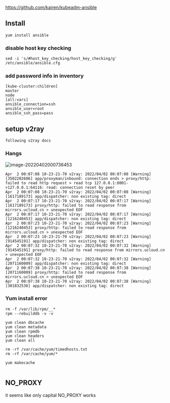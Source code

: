 https://github.com/kairen/kubeadm-ansible

## Install

``` shell
yum install ansible
```

### disable host key checking

``` shell
sed -i 's/#host_key_checking/host_key_checking/g' /etc/ansible/ansible.cfg
```

### add password info in inventory

``` shell
[kube-cluster:children]
master
node
[all:vars]
ansible_connection=ssh
ansible_user=root
ansible_ssh_pass=pass
```

## setup v2ray 

``` shell
following v2ray docs
```



### Hangs 

![image-20220402000736453](/Users/user/playground/share/nrookie.github.io/collections/k8s-related/Kubeadm/image-20220402000736453.png)

``` shell
Apr  2 00:07:08 10-23-21-70 v2ray: 2022/04/02 00:07:08 [Warning] [3502202686] app/proxyman/inbound: connection ends > proxy/http: failed to read http request > read tcp 127.0.0.1:8001->127.0.0.1:64116: read: connection reset by peer
Apr  2 00:07:08 10-23-21-70 v2ray: 2022/04/02 00:07:08 [Warning] [1617189173] app/dispatcher: non existing tag: direct
Apr  2 00:07:17 10-23-21-70 v2ray: 2022/04/02 00:07:17 [Warning] [1617189173] proxy/http: failed to read response from mirrors.ucloud.cn > unexpected EOF
Apr  2 00:07:17 10-23-21-70 v2ray: 2022/04/02 00:07:17 [Warning] [1216240453] app/dispatcher: non existing tag: direct
Apr  2 00:07:23 10-23-21-70 v2ray: 2022/04/02 00:07:23 [Warning] [1216240453] proxy/http: failed to read response from mirrors.ucloud.cn > unexpected EOF
Apr  2 00:07:23 10-23-21-70 v2ray: 2022/04/02 00:07:23 [Warning] [914545191] app/dispatcher: non existing tag: direct
Apr  2 00:07:32 10-23-21-70 v2ray: 2022/04/02 00:07:32 [Warning] [914545191] proxy/http: failed to read response from mirrors.ucloud.cn > unexpected EOF
Apr  2 00:07:32 10-23-21-70 v2ray: 2022/04/02 00:07:32 [Warning] [2071160009] app/dispatcher: non existing tag: direct
Apr  2 00:07:38 10-23-21-70 v2ray: 2022/04/02 00:07:38 [Warning] [2071160009] proxy/http: failed to read response from mirrors.ucloud.cn > unexpected EOF
Apr  2 00:07:38 10-23-21-70 v2ray: 2022/04/02 00:07:38 [Warning] [301832536] app/dispatcher: non existing tag: direct
```







### Yum install error

``` shell
rm -f /var/lib/rpm/__* 
rpm --rebuilddb -v -v 

yum clean dbcache 
yum clean metadata 
yum clean rpmdb 
yum clean headers 
yum clean all 
 
rm -rf /var/cache/yum/timedhosts.txt 
rm -rf /var/cache/yum/* 
 
yum makecache
 
```



## NO_PROXY



it seems like only capital NO_PROXY works

